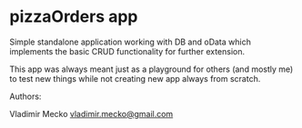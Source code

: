 # pizzaOrders app
Simple standalone application working with DB and oData
which implements the basic CRUD functionality for further extension.

This app was always meant just as a playground for others (and mostly me) 
to test new things while not creating new app always from scratch.

Authors:

Vladimir Mecko <vladimir.mecko@gmail.com>